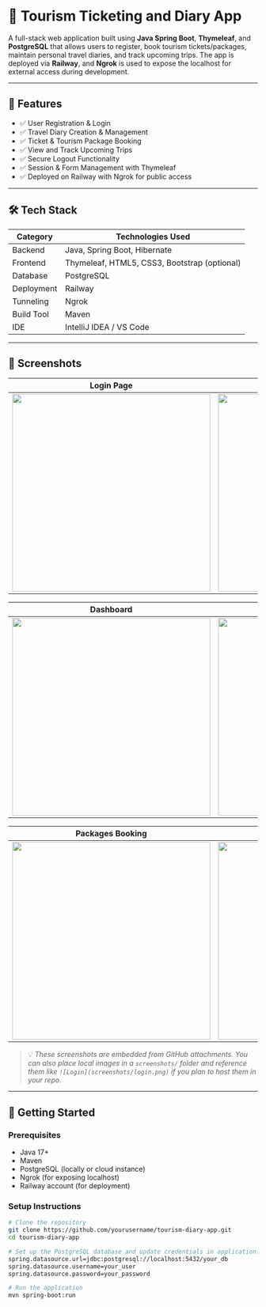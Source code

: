 # 🧳 Tourism Ticketing and Diary App

A full-stack web application built using **Java Spring Boot**, **Thymeleaf**, and **PostgreSQL** that allows users to register, book tourism tickets/packages, maintain personal travel diaries, and track upcoming trips. The app is deployed via **Railway**, and **Ngrok** is used to expose the localhost for external access during development.

---

## 🚀 Features

- ✅ User Registration & Login
- ✅ Travel Diary Creation & Management
- ✅ Ticket & Tourism Package Booking
- ✅ View and Track Upcoming Trips
- ✅ Secure Logout Functionality
- ✅ Session & Form Management with Thymeleaf
- ✅ Deployed on Railway with Ngrok for public access

---

## 🛠️ Tech Stack

| Category      | Technologies Used                            |
|---------------|-----------------------------------------------|
| Backend       | Java, Spring Boot, Hibernate                  |
| Frontend      | Thymeleaf, HTML5, CSS3, Bootstrap (optional)  |
| Database      | PostgreSQL                                    |
| Deployment    | Railway                                       |
| Tunneling     | Ngrok                                         |
| Build Tool    | Maven                                         |
| IDE           | IntelliJ IDEA / VS Code                       |

---

## 📸 Screenshots


| Login Page | Register Page |
|------------|---------------|
| <img src="https://github.com/user-attachments/assets/d8ff736c-8511-487a-b1f6-8f13af91a1cb" width="400"/> | <img src="https://github.com/user-attachments/assets/074c9391-6656-4222-a606-8aea4abdc15d" width="400"/> |

| Dashboard | Diary Page |
|-----------|------------|
| <img src="https://github.com/user-attachments/assets/585d6f92-b67c-47f0-82d3-3299f0d20d9d" width="400"/> | <img src="https://github.com/user-attachments/assets/49a59da0-2932-4f97-a360-6241c584d9d0" width="400"/> |

| Packages Booking | Upcoming Trips |
|------------------|----------------|
| <img src="https://github.com/user-attachments/assets/dbe93453-a4c0-4d78-acc6-b9e828d9d95c" width="400"/> | <img src="https://github.com/user-attachments/assets/9efb436e-2e72-42ae-9cf5-317101a43529" width="400"/> |

> 💡 *These screenshots are embedded from GitHub attachments. You can also place local images in a `screenshots/` folder and reference them like `![Login](screenshots/login.png)` if you plan to host them in your repo.*


---

## 🔧 Getting Started

### Prerequisites

- Java 17+
- Maven
- PostgreSQL (locally or cloud instance)
- Ngrok (for exposing localhost)
- Railway account (for deployment)

### Setup Instructions

```bash
# Clone the repository
git clone https://github.com/yourusername/tourism-diary-app.git
cd tourism-diary-app

# Set up the PostgreSQL database and update credentials in application.properties
spring.datasource.url=jdbc:postgresql://localhost:5432/your_db
spring.datasource.username=your_user
spring.datasource.password=your_password

# Run the application
mvn spring-boot:run
